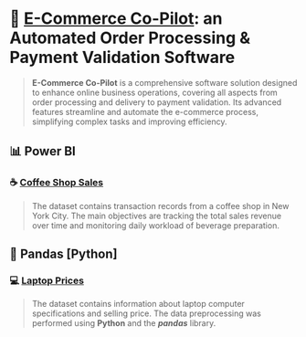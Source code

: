 # :postbox: [**E-Commerce Co-Pilot**](https://github.com/michailprev/Data-Analysis/tree/main/E-Commerce%20Co-Pilot): an Automated Order Processing & Payment Validation Software

> **E-Commerce Co-Pilot** is a comprehensive software solution designed to enhance online business operations, covering all aspects from order processing and delivery to payment validation. Its advanced features streamline and automate the e-commerce process, simplifying complex tasks and improving efficiency. 









## :bar_chart: Power BI

### :coffee: [Coffee Shop Sales](https://github.com/michailprev/Data-Analysis/tree/main/Coffee%20Shop%20Sales)

> The dataset contains transaction records from a coffee shop in New York City. The main objectives are tracking the total sales revenue over time and monitoring daily workload of beverage preparation.



## :minidisc: Pandas [Python]

### :computer: [Laptop Prices](https://github.com/michailprev/Data-Analysis/tree/main/Pandas%20-%20Laptop%20Prices)

> The dataset contains information about laptop computer specifications and selling price. The data preprocessing was performed using **Python** and the ***pandas*** library.




